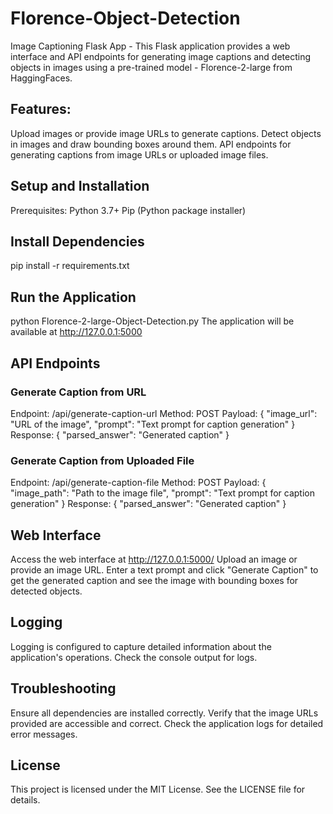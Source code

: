 # Florence-Object-Detection
Image Captioning Flask App - This Flask application provides a web interface and API endpoints for generating image captions and detecting objects in images using a pre-trained model - Florence-2-large from HaggingFaces.

## Features:
Upload images or provide image URLs to generate captions.
Detect objects in images and draw bounding boxes around them.
API endpoints for generating captions from image URLs or uploaded image files.

## Setup and Installation
Prerequisites:
Python 3.7+
Pip (Python package installer)

## Install Dependencies
pip install -r requirements.txt

## Run the Application
python Florence-2-large-Object-Detection.py
The application will be available at http://127.0.0.1:5000

## API Endpoints
### Generate Caption from URL
Endpoint: /api/generate-caption-url
Method: POST
Payload:
{
  "image_url": "URL of the image",
  "prompt": "Text prompt for caption generation"
}
Response:
{
  "parsed_answer": "Generated caption"
}

### Generate Caption from Uploaded File
Endpoint: /api/generate-caption-file
Method: POST
Payload:
{
  "image_path": "Path to the image file",
  "prompt": "Text prompt for caption generation"
}
Response:
{
  "parsed_answer": "Generated caption"
}

## Web Interface
Access the web interface at http://127.0.0.1:5000/
Upload an image or provide an image URL.
Enter a text prompt and click "Generate Caption" to get the generated caption and see the image with bounding boxes for detected objects.

## Logging
Logging is configured to capture detailed information about the application's operations. Check the console output for logs.

## Troubleshooting
Ensure all dependencies are installed correctly.
Verify that the image URLs provided are accessible and correct.
Check the application logs for detailed error messages.
## License
This project is licensed under the MIT License. See the LICENSE file for details.

